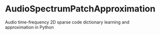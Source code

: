 # AudioSpectrumPatchApproximation
Audio time-frequency 2D sparse code dictionary learning and approximation in Python
